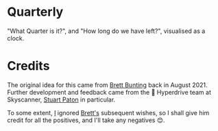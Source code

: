 # Quarterly

"What Quarter is it?", and "How long do we have left?", visualised as a clock.

# Credits

The original idea for this came from [Brett Bunting][brett] back in August 2021. Further development and feedback came from the 🚀 Hyperdrive team at Skyscanner, [Stuart Paton][stuart] in particular.

To some extent, [I](https://www.houseofmoran.com/) ignored [Brett's][brett] subsequent wishes, so I shall give him credit for all the positives, and I'll take any negatives 😊.

[brett]: https://www.linkedin.com/in/brettbunting/
[stuart]: https://www.linkedin.com/in/stuartjohnpaton/
